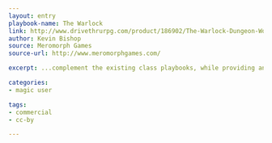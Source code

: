 ```yaml
---
layout: entry
playbook-name: The Warlock
link: http://www.drivethrurpg.com/product/186902/The-Warlock-Dungeon-World-Playbook
author: Kevin Bishop
source: Meromorph Games
source-url: http://www.meromorphgames.com/

excerpt: ...complement the existing class playbooks, while providing an alternative for players who want to try an arcane class that relies on otherworldly patrons for power.

categories:
- magic user

tags:
- commercial
- cc-by

---
```

